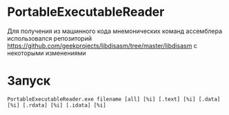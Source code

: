 # PortableExecutableReader
Для получения из машинного кода мнемонических команд ассемблера использовался репозиторий 
https://github.com/geekprojects/libdisasm/tree/master/libdisasm с некоторыми изменениями
# Запуск
```
PortableExecutableReader.exe filename [all] [%i] [.text] [%i] [.data] [%i] [.rdata] [%i] [.idata] [%i]
```
